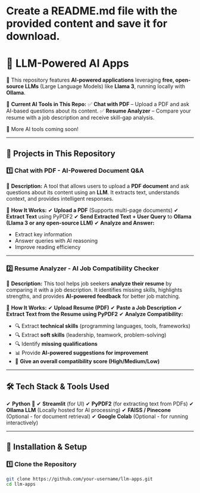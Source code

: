 # Create a README.md file with the provided content and save it for download.

# 🚀 LLM-Powered AI Apps

🔹 This repository features **AI-powered applications** leveraging **free, open-source LLMs** (Large Language Models) like **Llama 3**, running locally with **Ollama**.

🔹 **Current AI Tools in This Repo:**
✅ **Chat with PDF** – Upload a PDF and ask AI-based questions about its content.
✅ **Resume Analyzer** – Compare your resume with a job description and receive skill-gap analysis.

📢 More AI tools coming soon!

---

## 📌 Projects in This Repository

### 1️⃣ Chat with PDF - AI-Powered Document Q&A

📄 **Description:**
A tool that allows users to upload a **PDF document** and ask questions about its content using an **LLM**. It extracts text, understands context, and provides intelligent responses.

🔹 **How It Works:**
✔ **Upload a PDF** (Supports multi-page documents)
✔ **Extract Text** using PyPDF2
✔ **Send Extracted Text + User Query** to **Ollama (Llama 3 or any open-source LLM)**
✔ **Analyze and Answer:**
   - Extract key information
   - Answer queries with AI reasoning
   - Improve reading efficiency

---

### 2️⃣ Resume Analyzer - AI Job Compatibility Checker

📄 **Description:**
This tool helps job seekers **analyze their resume** by comparing it with a job description. It identifies missing skills, highlights strengths, and provides **AI-powered feedback** for better job matching.

🔹 **How It Works:**
✔ **Upload Resume (PDF)**
✔ **Paste a Job Description**
✔ **Extract Text from the Resume using PyPDF2**
✔ **Analyze Compatibility:**
   - 🔍 Extract **technical skills** (programming languages, tools, frameworks)
   - 🔍 Extract **soft skills** (leadership, teamwork, problem-solving)
   - 🔍 Identify **missing qualifications**
   - 📊 Provide **AI-powered suggestions for improvement**
   - 🎯 **Give an overall compatibility score (High/Medium/Low)**

---

## 🛠 Tech Stack & Tools Used

✔ **Python** 🐍
✔ **Streamlit** (for UI)
✔ **PyPDF2** (for extracting text from PDFs)
✔ **Ollama LLM** (Locally hosted for AI processing)
✔ **FAISS / Pinecone** (Optional - for document retrieval)
✔ **Google Colab** (Optional - for running interactively)

---

## 🚀 Installation & Setup

### 1️⃣ Clone the Repository
```bash
git clone https://github.com/your-username/llm-apps.git
cd llm-apps
